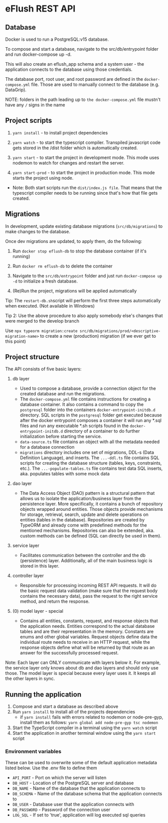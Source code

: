 # eFlush REST API

## Database

Docker is used to run a PostgreSQL:v15 database.

To compose and start a database, navigate to the src/db/entrypoint folder and run docker-compose up -d.

This will also create an eflush_app schema and a system user - the application connects to the database using those credentials.

The database port, root user, and root password are defined in the `docker-compose.yml` file. Those are used to manually connect to the database (e.g. DataGrip).

NOTE: folders in the path leading up to `the docker-compose.yml` file mustn't have any `/` signs in the name

## Project scripts

1.  `yarn install` - to install project dependencies

2.  `yarn watch` - to start the typescript compiler. Transpiled javascript code gets stored in the /dist folder which is automatically created.

3.  `yarn start` - to start the project in development mode. This mode uses nodemon to watch for changes and restart the server.

4.  `yarn start-prod` - to start the project in production mode. This mode starts the project using node.

- Note: Both start scripts run the `dist/index.js file`. That means that the typescript compiler needs to be running since that's how that file gets created.

  
## Migrations

In development, update existing database migrations (`src/db/migrations`) to make changes to the database.

Once dev migrations are updated, to apply them, do the following:

1. Run `docker stop eflush-db` to stop the database container (if it's running)

2. Run `docker rm eflush-db` to delete the container

3. Navigate to the `src/db/entrypoint` folder and just run `docker-compose up -d` to initialize a fresh database.

4. (Re)Run the project, migrations will be applied automatically

Tip: The `restart-db.sh`script will perform the first three steps automatically when executed. (Not available in Windows)

Tip 2: Use the above procedure to also apply somebody else's changes that were merged to the develop branch

Use `npx typeorm migration:create src/db/migrations/prod/<descriptive-migration-name>` to create a new (production) migration (if we ever get to this point)
  

## Project structure

The API consists of five basic layers:

1. db layer 
	* Used to compose a database, provide a connection object for the created database and run the migrations.
	* The `docker-compose.yml` file contains instructions for creating a database container. It also contains a command to copy the `postgresql` folder into the containers `docker-entrypoint-initdb.d` directory. SQL scripts in the `postgresql` folder get executed because after the docker entrypoint composes a container it will run any *.sql files and run any executable *.sh scripts found in the `docker-entrypoint-initdb.d` directory of a container to do further initialization before starting the service.
	* `data-source.ts` file contains an object with all the metadata needed for a database connection
	* `migrations` directory includes one set of migrations, DDL-s (Data Definition Language), and inserts. The `...-ddl.ts` file contains SQL scripts for creating the database structure (tables, keys, constraints, etc.). The `...-populate-tables.ts` file contains test data SQL inserts, aka. populates tables with some mock data

2. dao layer
	* The Data Access Object (DAO) pattern is a structural pattern that allows us to isolate the application/business layer from the persistence layer. More specifically, it contains a bunch of repository objects wrapped around entities. Those objects provide mechanisms for storage, retrieval, search, update and delete operations on entities (tables in the database). Repositories are created by TypeORM and already come with predefined methods for the mentioned mechanisms. Repositories can also be extended, aka. custom methods can be defined (SQL can directly be used in them).

3. service layer
	* Facilitates communication between the controller and the db (persistence) layer. Additionally, all of the main business logic is stored in this layer.

4. controller layer
	* Responsible for processing incoming REST API requests. It will do the basic request data validation (make sure that the request body contains the necessary data), pass the request to the right service method, and return the response.

6. (0) model layer - special
	* Contains all entities, constants, request, and response objects that the application needs. Entities correspond to the actual database tables and are their representation in the memory. Constants are enums and other global variables. Request objects define data the individual route needs to receive in an HTTP request, while the response objects define what will be returned by that route as an answer for the successfully processed request.
  

Note: Each layer can ONLY communicate with layers below it. For example, the service layer only knows about db and dao layers and should only use those. The model layer is special because every layer uses it. It keeps all the other layers in sync.

## Running the application

1. Compose and start a database as described above
2. Run `yarn install` to install all of the projects dependencies
	* if `yarn install` fails with errors related to nodemon or node-pre-gyp, install them as follows:
	`yarn global add node-pre-gyp tsc nodemon`
3. Start the TypeScript compiler in a terminal using the `yarn watch` script
4. Start the application in another terminal window using the `yarn start` script

### Environment variables
These can be used to overwrite some of the default application metadata listed below. Use the .env file to define them

- `API_PORT` - Port on which the server will listen
- `DB_HOST` - Location of the PostgreSQL server and database
- `DB_NAME` - Name of the database that the application connects to
- `DB_SCHEMA` - Name of the database schema that the application connects to
- `DB_USER` - Database user that the application connects with
- `DB_PASSWORD` - Password of the connection user
- `LOG_SQL` - If set to 'true', application will log executed sql queries 

